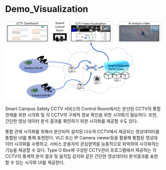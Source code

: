 # Demo_Visualization
![momm](./public/img/momm.png)

 Smart Campus Safety CCTV 서비스의 Control Room에서는 분산된 CCTV의 통합 관제를 위한 시각화 및 각 CCTV의 구체적 정보 확인을 위한 시각화가 필요하다. 또한, 간단한 영상 데이터 분석 결과를 확인하기 위한 시각화를 제공할 수도 있다.
 
 통합 관제 시각화를 위해서 분산되어 설치된 다수의 CCTV에서 제공되는 영상데이터를 통합된 UI를 통해 표현한다. VLC 또는 IP Camera viewer등을 활용해 통합된 영상데이터 시각화를 수행하고, 서비스 운용자의 관심영역을 능동적으로 파악하여 시각화하는 기능을 제공할 수 있다.
 Type O Box에 구성된 CCTV관리 프로그램에서 제공하는 각 CCTV의 통계적 분석 결과 및 움직임 감지와 같은 간단한 영상데이터 분석결과를 표현할 수 있는 시각화 UI를 제공한다.
